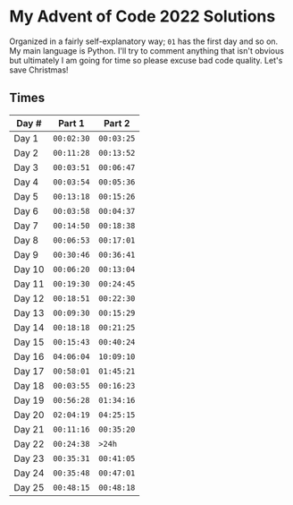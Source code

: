 # My Advent of Code 2022 Solutions

Organized in a fairly self-explanatory way; `01` has the first day and so on. My main language is Python. I'll try to comment anything that isn't obvious but ultimately I am going for time so please excuse bad code quality. Let's save Christmas!

## Times

| Day #  | Part 1     | Part 2     |
| ------ | ---------- | ---------- |
| Day 1  | `00:02:30` | `00:03:25` |
| Day 2  | `00:11:28` | `00:13:52` |
| Day 3  | `00:03:51` | `00:06:47` |
| Day 4  | `00:03:54` | `00:05:36` |
| Day 5  | `00:13:18` | `00:15:26` |
| Day 6  | `00:03:58` | `00:04:37` |
| Day 7  | `00:14:50` | `00:18:38` |
| Day 8  | `00:06:53` | `00:17:01` |
| Day 9  | `00:30:46` | `00:36:41` |
| Day 10 | `00:06:20` | `00:13:04` |
| Day 11 | `00:19:30` | `00:24:45` |
| Day 12 | `00:18:51` | `00:22:30` |
| Day 13 | `00:09:30` | `00:15:29` |
| Day 14 | `00:18:18` | `00:21:25` |
| Day 15 | `00:15:43` | `00:40:24` |
| Day 16 | `04:06:04` | `10:09:10` |
| Day 17 | `00:58:01` | `01:45:21` |
| Day 18 | `00:03:55` | `00:16:23` |
| Day 19 | `00:56:28` | `01:34:16` |
| Day 20 | `02:04:19` | `04:25:15` |
| Day 21 | `00:11:16` | `00:35:20` |
| Day 22 | `00:24:38` | `>24h`     |
| Day 23 | `00:35:31` | `00:41:05` |
| Day 24 | `00:35:48` | `00:47:01` |
| Day 25 | `00:48:15` | `00:48:18` |

